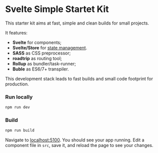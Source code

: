 # Svelte Simple Startet Kit

This starter kit aims at fast, simple and clean builds for small projects.

It features:

- **Svelte** for components;
- **Svelte/Store** for [state management](https://svelte.technology/guide#state-management).
- **SASS** as CSS preprocessor;
- **roadtrip** as routing tool;
- **Rollup** as bundler/task-runner;
- **Buble** as ES6/7+ transpiler.

This development stack leads to fast builds and small code footprint for production.

### Run locally

```bash
npm run dev
```

### Build

```bash
npm run build
```

Navigate to [localhost:5100](http://localhost:5100). You should see your app running. Edit a component file in `src`, save it, and reload the page to see your changes.

